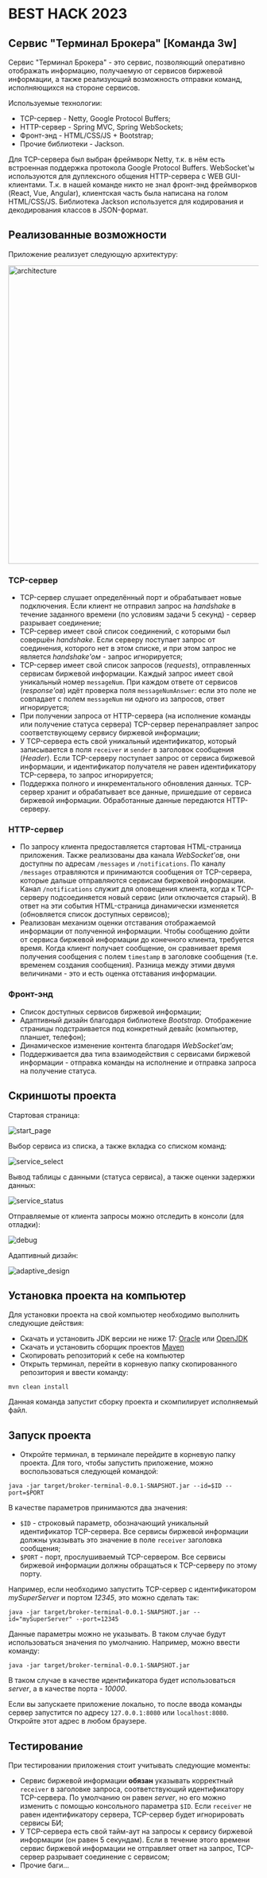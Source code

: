 







# BEST HACK 2023

## Сервис "Терминал Брокера" [Команда 3w]

Сервис "Терминал Брокера" - это сервис, позволяющий оперативно отображать информацию, получаемую от сервисов биржевой информации, а также реализующий возможность отправки команд, исполняющихся на стороне сервисов.

Используемые технологии:
  * TCP-сервер - Netty, Google Protocol Buffers;
  * HTTP-сервер - Spring MVC, Spring WebSockets;
  * Фронт-энд - HTML/CSS/JS + Bootstrap;
  * Прочие библиотеки - Jackson.

Для TCP-сервера был выбран фреймворк Netty, т.к. в нём есть встроенная поддержка протокола Google Protocol Buffers. WebSocket'ы используются для дуплексного общения HTTP-сервера с WEB GUI-клиентами. Т.к. в нашей команде никто не знал фронт-энд фреймворков (React, Vue, Angular), клиентская часть была написана на голом HTML/CSS/JS. Библиотека Jackson используется для кодирования и декодирования классов в JSON-формат.

## Реализованные возможности

Приложение реализует следующую архитектуру:

<img src="https://imgur.com/p97vpHA.jpg" alt="architecture" width="600" />

### TCP-сервер

  *  TCP-сервер слушает определённый порт и обрабатывает новые подключения. Если клиент не отправил запрос на _handshake_ в течение заданного времени (по условиям задачи 5 секунд) - сервер разрывает соединение;
  * TCP-сервер имеет свой список соединений, с которыми был совершён _handshake_. Если серверу поступает запрос от соединения, которого нет в этом списке, и при этом запрос не является _handshake'ом_ - запрос игнорируется;
  *  TCP-сервер имеет свой список запросов (_requests_), отправленных сервисам биржевой информации. Каждый запрос имеет свой уникальный номер `messageNum`. При каждом ответе от сервисов (_response'ов_) идёт проверка поля `messageNumAnswer`: если это поле не совпадает с полем `messageNum` ни одного из запросов, ответ игнорируется;
  *  При получении запроса от HTTP-сервера (на исполнение команды или получение статуса сервера) TCP-сервер перенаправляет запрос соответствующему сервису биржевой информации;
  *  У TCP-сервера есть свой уникальный идентификатор, который записывается в поля `receiver` и `sender` в заголовок сообщения (_Header_). Если TCP-серверу поступает запрос от сервиса биржевой информации, и идентификатор получателя не равен идентификатору TCP-сервера, то запрос игнорируется;
  * Поддержка полного и инкрементального обновления данных. TCP-сервер хранит и обрабатывает все данные, пришедшие от сервиса биржевой информации. Обработанные данные передаются HTTP-серверу.
  
### HTTP-сервер

  *  По запросу клиента предоставляется стартовая HTML-страница приложения. Также реализованы два канала _WebSocket'ов_, они доступны по адресам `/messages` и `/notifications`. По каналу `/messages` отравляются и принимаются сообщения от TCP-сервера, которые дальше отправляются сервисам биржевой информации. Канал `/notifications` служит для оповещения клиента, когда к TCP-серверу подсоединяется новый сервис (или отключается старый). В ответ на эти события HTML-страница динамически изменяется (обновляется список доступных сервисов);
  *  Реализован механизм оценки отставания отображаемой информации от полученной информации. Чтобы сообщению дойти от сервиса биржевой информации до конечного клиента, требуется время. Когда клиент получает сообщение, он сравнивает время получения сообщения с полем `timestamp` в заголовке сообщения (т.е. временем создания сообщения). Разница между этими двумя величинами - это и есть оценка отставания информации.
  
### Фронт-энд

  *  Список доступных сервисов биржевой информации;
  *  Адаптивный дизайн благодаря библиотеке _Bootstrap_. Отображение страницы подстраивается под конкретный девайс (компьютер, планшет, телефон);
  *  Динамическое изменение контента благодаря _WebSocket'ам_;
  *  Поддерживается два типа взаимодействия с сервисами биржевой информации - отправка команды на исполнение и отправка запроса на получение статуса.

## Скриншоты проекта

 Стартовая страница:
 
 ![start_page](https://imgur.com/xBUChuT.png)
 
 Выбор сервиса из списка, а также вкладка со списком команд:
 
 ![service_select](https://imgur.com/JjjDpoz.png)
 
 Вывод таблицы с данными (статуса сервиса), а также оценки задержки данных:
 
 ![service_status](https://imgur.com/zWguwH8.png)
 
 Отправляемые от клиента запросы можно отследить в консоли (для отладки):
 
 ![debug](https://imgur.com/RYL5pfJ.png)
 
 Адаптивный дизайн:
 
 ![adaptive_design](https://imgur.com/sNvduv1.png)

## Установка проекта на компьютер
Для установки проекта на свой компьютер необходимо выполнить следующие действия:
* Скачать и установить JDK версии не ниже 17: [Oracle](https://www.oracle.com/cis/java/technologies/downloads/#java17) или [OpenJDK](https://openjdk.org/projects/jdk/17/)
* Скачать и установить сборщик проектов [Maven](https://maven.apache.org/download.cgi)
* Скопировать репозиторий к себе на компьютер
* Открыть терминал, перейти в корневую папку скопированного репозитория и ввести команду:
```
mvn clean install
```

Данная команда запустит сборку проекта и скомпилирует исполняемый файл.
  
## Запуск проекта

* Откройте терминал, в терминале перейдите в корневую папку проекта. Для того, чтобы запустить приложение, можно воспользоваться следующей командой:
```
java -jar target/broker-terminal-0.0.1-SNAPSHOT.jar --id=$ID --port=$PORT
```

В качестве параметров принимаются два значения:

 * `$ID` - строковый параметр, обозначающий уникальный идентификатор TCP-сервера. Все сервисы биржевой информации должны указывать это значение в поле `receiver` заголовка сообщения;
 * `$PORT` - порт, прослушиваемый TCP-сервером. Все сервисы биржевой информации должны обращаться к TCP-серверу по этому порту.
 
Например, если необходимо запустить TCP-сервер с идентификатором _mySuperServer_ и портом _12345_, это можно сделать так:

```
java -jar target/broker-terminal-0.0.1-SNAPSHOT.jar --id="mySuperServer" --port=12345
```
 
Данные параметры можно не указывать. В таком случае будут использоваться значения по умолчанию. Например, можно ввести команду:
```
java -jar target/broker-terminal-0.0.1-SNAPSHOT.jar
``` 
В таком случае в качестве идентификатора будет использоваться _server_, а в качестве порта - _10000_.

Если вы запускаете приложение локально, то после ввода команды сервер запустится по адресу `127.0.0.1:8080` или `localhost:8080`. Откройте этот адрес в любом браузере.

## Тестирование

  При тестировании приложения стоит учитывать следующие моменты:
  * Сервис биржевой информации **обязан** указывать корректный `receiver` в заголовке запроса, соответствующий идентификатору TCP-сервера. По умолчанию он равен _server_, но его можно изменить с помощью консольного параметра `$ID`. Если `receiver` не равен идентификатору сервера, TCP-сервер будет игнорировать сервисы БИ;
  * У TCP-сервера есть свой тайм-аут на запросы к сервису биржевой информации (он равен 5 секундам). Если в течение этого времени сервис биржевой информации не отправляет ответ на запрос, TCP-сервер разрывает соединение с сервисом;
  * Прочие баги...

